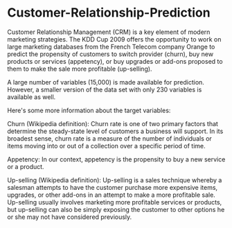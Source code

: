 # Customer-Relationship-Prediction
Customer Relationship Management (CRM) is a key element of modern marketing strategies. The KDD Cup 2009 offers the opportunity to work on large marketing databases from the French Telecom company Orange to predict the propensity of customers to switch provider (churn), buy new products or services (appetency), or buy upgrades or add-ons proposed to them to make the sale more profitable (up-selling).

A large number of variables (15,000) is made available for prediction. However, a smaller version of the data set with only 230 variables is available as well.

Here's some more information about the target variables:

Churn (Wikipedia definition): Churn rate is one of two primary factors that determine the steady-state level of customers a business will support. In its broadest sense, churn rate is a measure of the number of individuals or items moving into or out of a collection over a specific period of time.

Appetency: In our context, appetency is the propensity to buy a new service or a product.

Up-selling (Wikipedia definition): Up-selling is a sales technique whereby a salesman attempts to have the customer purchase more expensive items, upgrades, or other add-ons in an attempt to make a more profitable sale. Up-selling usually involves marketing more profitable services or products, but up-selling can also be simply exposing the customer to other options he or she may not have considered previously.
